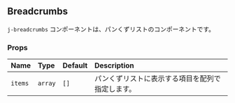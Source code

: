## Breadcrumbs

`j-breadcrumbs` コンポーネントは、パンくずリストのコンポーネントです。

### Props

|Name|Type|Default|Description|
|:--|:--|:--|:--|
|`items`|`array`|`[]`|パンくずリストに表示する項目を配列で指定します。|
